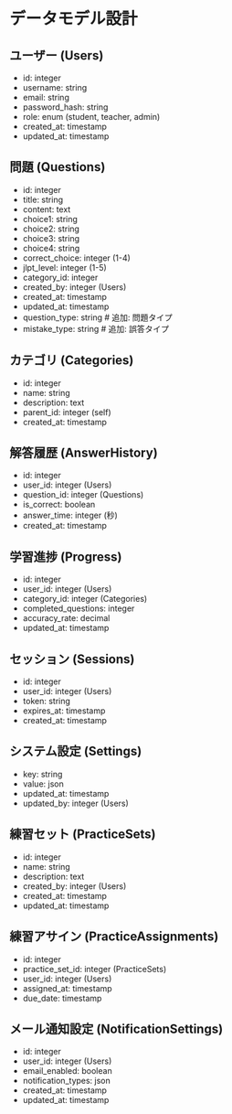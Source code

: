 # データモデル設計

## ユーザー (Users)
- id: integer
- username: string
- email: string
- password_hash: string
- role: enum (student, teacher, admin)
- created_at: timestamp
- updated_at: timestamp

## 問題 (Questions)
- id: integer
- title: string
- content: text
- choice1: string
- choice2: string
- choice3: string
- choice4: string
- correct_choice: integer (1-4)
- jlpt_level: integer (1-5)
- category_id: integer
- created_by: integer (Users)
- created_at: timestamp
- updated_at: timestamp
- question_type: string  # 追加: 問題タイプ
- mistake_type: string  # 追加: 誤答タイプ

## カテゴリ (Categories)
- id: integer
- name: string
- description: text
- parent_id: integer (self)
- created_at: timestamp

## 解答履歴 (AnswerHistory)
- id: integer
- user_id: integer (Users)
- question_id: integer (Questions)
- is_correct: boolean
- answer_time: integer (秒)
- created_at: timestamp

## 学習進捗 (Progress)
- id: integer
- user_id: integer (Users)
- category_id: integer (Categories)
- completed_questions: integer
- accuracy_rate: decimal
- updated_at: timestamp

## セッション (Sessions)
- id: integer
- user_id: integer (Users)
- token: string
- expires_at: timestamp
- created_at: timestamp

## システム設定 (Settings)
- key: string
- value: json
- updated_at: timestamp
- updated_by: integer (Users)

## 練習セット (PracticeSets)
- id: integer
- name: string
- description: text
- created_by: integer (Users)
- created_at: timestamp
- updated_at: timestamp

## 練習アサイン (PracticeAssignments)
- id: integer
- practice_set_id: integer (PracticeSets)
- user_id: integer (Users)
- assigned_at: timestamp
- due_date: timestamp

## メール通知設定 (NotificationSettings)
- id: integer
- user_id: integer (Users)
- email_enabled: boolean
- notification_types: json
- created_at: timestamp
- updated_at: timestamp
